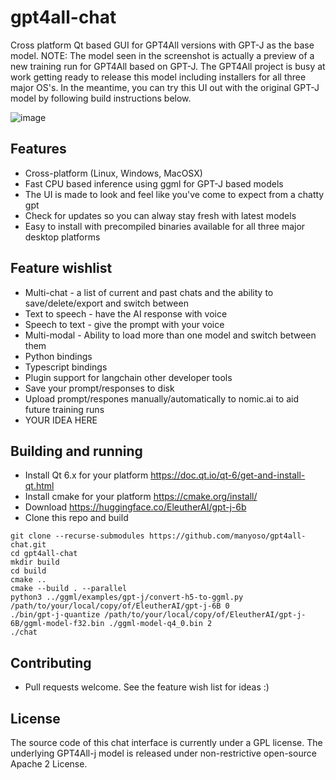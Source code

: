 # gpt4all-chat

Cross platform Qt based GUI for GPT4All versions with GPT-J as the base
model. NOTE: The model seen in the screenshot is actually a preview of a
new training run for GPT4All based on GPT-J. The GPT4All project is busy
at work getting ready to release this model including installers for all
three major OS's. In the meantime, you can try this UI out with the original
GPT-J model by following build instructions below.

![image](https://user-images.githubusercontent.com/50458173/231464085-da9edff6-a593-410e-8f38-7513f75c8aab.png)

## Features

* Cross-platform (Linux, Windows, MacOSX)
* Fast CPU based inference using ggml for GPT-J based models
* The UI is made to look and feel like you've come to expect from a chatty gpt
* Check for updates so you can alway stay fresh with latest models
* Easy to install with precompiled binaries available for all three major desktop platforms

## Feature wishlist

* Multi-chat - a list of current and past chats and the ability to save/delete/export and switch between
* Text to speech - have the AI response with voice
* Speech to text - give the prompt with your voice
* Multi-modal - Ability to load more than one model and switch between them
* Python bindings
* Typescript bindings
* Plugin support for langchain other developer tools
* Save your prompt/responses to disk
* Upload prompt/respones manually/automatically to nomic.ai to aid future training runs
* YOUR IDEA HERE

## Building and running

* Install Qt 6.x for your platform https://doc.qt.io/qt-6/get-and-install-qt.html
* Install cmake for your platform https://cmake.org/install/
* Download https://huggingface.co/EleutherAI/gpt-j-6b
* Clone this repo and build
```
git clone --recurse-submodules https://github.com/manyoso/gpt4all-chat.git
cd gpt4all-chat
mkdir build
cd build
cmake ..
cmake --build . --parallel
python3 ../ggml/examples/gpt-j/convert-h5-to-ggml.py /path/to/your/local/copy/of/EleutherAI/gpt-j-6B 0
./bin/gpt-j-quantize /path/to/your/local/copy/of/EleutherAI/gpt-j-6B/ggml-model-f32.bin ./ggml-model-q4_0.bin 2
./chat
```

## Contributing

* Pull requests welcome. See the feature wish list for ideas :)


## License
The source code of this chat interface is currently under a GPL license. The underlying GPT4All-j model is released under non-restrictive open-source Apache 2 License.

